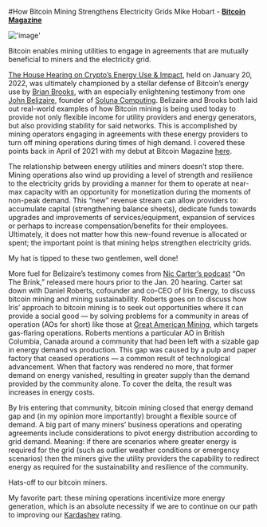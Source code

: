 #How Bitcoin Mining Strengthens Electricity Grids
Mike Hobart - [**Bitcoin Magazine**](https://www.nasdaq.com/publishers/bitcoin-magazine)

!['image'](../../../assets/images/posts/img12.png)

Bitcoin enables mining utilities to engage in agreements that are mutually beneficial to miners and the electricity grid.

[The House Hearing on Crypto’s Energy Use & Impact](https://www.youtube.com/watch?v=NlB0sqzvYfo&t=6949s), held on January 20, 2022, was ultimately championed by a stellar defense of Bitcoin’s energy use by [Brian Brooks](https://twitter.com/BrianBrooksUS), with an especially enlightening testimony from one [John Belizaire](https://twitter.com/jbelizaireCEO), founder of [Soluna Computing](https://www.solunacomputing.com/). Belizaire and Brooks both laid out real-world examples of how Bitcoin mining is being used today to provide not only flexible income for utility providers and energy generators, but also providing stability for said networks. This is accomplished by mining operators engaging in agreements with these energy providers to turn off mining operations during times of high demand. I covered these points back in April of 2021 with my debut at Bitcoin Magazine [here](https://bitcoinmagazine.com/culture/bitcoin-power-the-energy-of-a-money).

The relationship between energy utilities and miners doesn’t stop there. Mining operations also wind up providing a level of strength and resilience to the electricity grids by providing a manner for them to operate at near-max capacity with an opportunity for monetization during the moments of non-peak demand. This “new” revenue stream can allow providers to: accumulate capital (strengthening balance sheets), dedicate funds towards upgrades and improvements of services/equipment, expansion of services or perhaps to increase compensation/benefits for their employees. Ultimately, it does not matter how this new-found revenue is allocated or spent; the important point is that mining helps strengthen electricity grids.

My hat is tipped to these two gentlemen, well done!

More fuel for Belizaire’s testimony comes from [Nic Carter’s podcast](https://open.spotify.com/episode/6zNDiEXXdYN8llsMKqCkOw?si=1f8e20b26c9b49ac) “On The Brink,” released mere hours prior to the Jan. 20 hearing. Carter sat down with Daniel Roberts, cofounder and co-CEO of Iris Energy, to discuss bitcoin mining and mining sustainability. Roberts goes on to discuss how Iris’ approach to bitcoin mining is to seek out opportunities where it can provide a social good — by solving problems for a community in areas of operation (AOs for short) like those at [Great American Mining](https://gam.ai/), which targets gas-flaring operations. Roberts mentions a particular AO in British Columbia, Canada around a community that had been left with a sizable gap in energy demand vs production. This gap was caused by a pulp and paper factory that ceased operations — a common result of technological advancement. When that factory was rendered no more, that former demand on energy vanished, resulting in greater supply than the demand provided by the community alone. To cover the delta, the result was increases in energy costs.

By Iris entering that community, bitcoin mining closed that energy demand gap and (in my opinion more importantly) brought a flexible source of demand. A big part of many miners’ business operations and operating agreements include considerations to pivot energy distribution according to grid demand. Meaning: if there are scenarios where greater energy is required for the grid (such as outlier weather conditions or emergency scenarios) then the miners give the utility providers the capability to redirect energy as required for the sustainability and resilience of the community.

Hats-off to our bitcoin miners.

My favorite part: these mining operations incentivize more energy generation, which is an absolute necessity if we are to continue on our path to improving our [Kardashev](https://www.space.com/kardashev-scale#:~:text=The%20Kardashev%20scale%20is%20a,energy%20a%20civilization%20is%20using.) rating.